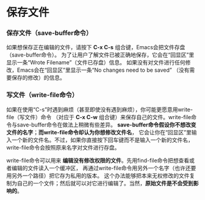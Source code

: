 保存文件
==================================
### 保存文件（save-buffer命令）
如果想保存正在编辑的文件，请按下 **C-x C-s** 组合键，Emacs会把文件存盘（save-buffer命令）。
为了让用户了解文件已被正确地保存，它会在“回显区”里显示一条“Wrote Filename”（文件已存盘）信息。
如果没有对文件进行任何修改，Emacs会在“回显区”里显示一条“No changes need to be saved”
（没有需要保存的修改）的信息。

### 写文件（write-file命令）
如果在使用“C-s”时遇到麻烦（甚至即使没有遇到麻烦），你可能更愿意用write-file（写文件）命令
（对应于 **C-x C-w** 组合键）来保存自己的文件。write-file命令与save-buffer命令在做法上稍微有些差异。
**save-buffer命令假设你不想改变文件的名字**；**而write-file命令却认为你想修改文件名**，
它会让你在“回显区”里输入一个新的文件名。不过，如果你直接按下回车键而不是输入一个新的文件名，
write-file命令会按照原来名字对文件进行存盘。

write-file命令可以用来 **编辑没有修改权限的文件**。先用find-file命令把想查看或者编辑的文件读入一个缓冲区，
再通过write-file命令用另外一个名字（也许还要用另外一个路径）把它存为私用的版本。
这个办法能够把本来无权修改的文件复制为自己的一个文件；然后就可以对它进行编辑了。当然，**原始文件是不会受到影响的**。
